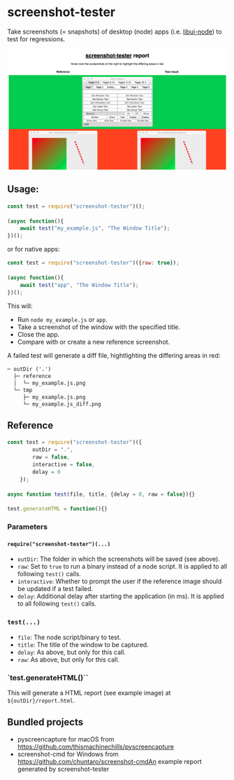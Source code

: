 # screenshot-tester

Take screenshots (= snapshots) of desktop (node) apps (i.e. [libui-node](https://github.com/parro-it/libui-node)) to test for regressions.

![An example report generated by screenshot-tester](report.png "HTML Report")

## Usage:

```js
const test = require("screenshot-tester")();

(async function(){
    await test("my_example.js", "The Window Title");
})();
```

or for native apps:

```js
const test = require("screenshot-tester")({raw: true});

(async function(){
    await test("app", "The Window Title");
})();
```

This will:
- Run `node my_example.js` or `app`.
- Take a screenshot of the window with the specified title.
- Close the app.
- Compare with or create a new reference screenshot.


A failed test will generate a diff file, hightlighting the differing areas in red:

```
─ outDir ('.')
  ├─ reference
  │  └─ my_example.js.png
  └─ tmp
     ├─ my_example.js.png
     └─ my_example.js_diff.png
```

## Reference

```js
const test = require("screenshot-tester")({
        outDir = ".",
        raw = false,
        interactive = false,
        delay = 0
    });

async function test(file, title, {delay = 0, raw = false}){}

test.generateHTML = function(){}
```

### Parameters

#### `require("screenshot-tester")(...)`
- `outDir`: The folder in which the screenshots will be saved (see above).
- `raw`: Set to `true` to run a binary instead of a node script. It is applied to all following `test()` calls.
- `interactive`: Whether to prompt the user if the reference image should be updated if a test failed.
- `delay`: Additional delay after starting the application (in ms). It is applied to all following `test()` calls.

### `test(...)`
- `file`: The node script/binary to test.
- `title`: The title of the window to be captured.
- `delay`: As above, but only for this call.
- `raw`: As above, but only for this call.

### `test.generateHTML()``

This will generate a HTML report (see example image) at `${outDir}/report.html`.

## Bundled projects

- pyscreencapture for macOS from https://github.com/thismachinechills/pyscreencapture
- screenshot-cmd for Windows from https://github.com/chuntaro/screenshot-cmdAn example report generated by screenshot-tester
